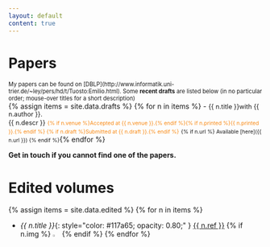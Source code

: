 ```yaml
---
layout: default
content: true
---
```


# Papers
<div markdown="1" style="font-size:.8em;">My papers can be found on 
[DBLP](http://www.informatik.uni-trier.de/~ley/pers/hd/t/Tuosto:Emilio.html).
Some <strong>recent drafts</strong> are listed below (in no particular order; mouse-over titles for a short description)
</div>
{% assign items = site.data.drafts %}
{% for n in items %}
- <span class="tooltip" style="font-size:.9em;">{{ n.title }}<span class="tooltiptext">with {{ n.author }}.<br/>{{ n.descr }}</span></span>
  <span style="color:#f98811; font-size:.75em;"> {% if n.venue %}Accepted at {{ n.venue }}.{% endif %}{% if n.printed %}{{ n.printed }}.{% endif %}
  {% if n.draft %}Submitted at {{ n.draft }}.{% endif %}</span> <span markdown="1" style="font-size:75%">{% if n.url %} Available [here]({{ n.url }}) {% endif %}</span>{% endfor %}

**Get in touch if you cannot find one of the papers.**


# Edited volumes

{% assign items = site.data.edited %}
{% for n in items %}
 - *{{ n.title }}*{: style="color:  #117a65; opacity: 0.80;" }
 <a href="{{ n.url }}">{{ n.ref }}</a> {% if n.img %} <img alt="{{ n.title }}" src="/home/images/{{ n.img }}" width="3%" /> {% endif %} {% endfor %}

